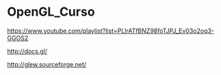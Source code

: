 # OpenGL_Curso
https://www.youtube.com/playlist?list=PLlrATfBNZ98foTJPJ_Ev03o2oq3-GGOS2

http://docs.gl/

http://glew.sourceforge.net/